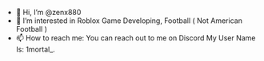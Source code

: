 - 👋 Hi, I’m @zenx880
- 👀 I’m interested in Roblox Game Developing, Football ( Not American Football )
- 📫 How to reach me: You can reach out to me on Discord My User Name Is: 1mortal_.


<!---
zenx880/zenx880 is a ✨ special ✨ repository because its `README.md` (this file) appears on your GitHub profile.
You can click the Preview link to take a look at your changes.
--->
